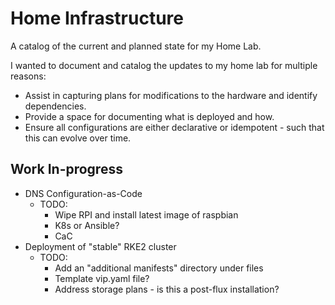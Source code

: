 # Home Infrastructure
A catalog of the current and planned state for my Home Lab.

I wanted to document and catalog the updates to my home lab for multiple reasons:
- Assist in capturing plans for modifications to the hardware and identify dependencies. 
- Provide a space for documenting what is deployed and how.
- Ensure all configurations are either declarative or idempotent - such that this can evolve over time.

## Work In-progress
- DNS Configuration-as-Code
  - TODO:
    - Wipe RPI and install latest image of raspbian
    - K8s or Ansible?
    - CaC
- Deployment of "stable" RKE2 cluster
  - TODO:
    - Add an "additional manifests" directory under files
    - Template vip.yaml file?
    - Address storage plans - is this a post-flux installation?


